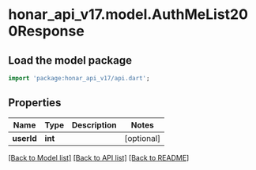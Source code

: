 # honar_api_v17.model.AuthMeList200Response

## Load the model package
```dart
import 'package:honar_api_v17/api.dart';
```

## Properties
Name | Type | Description | Notes
------------ | ------------- | ------------- | -------------
**userId** | **int** |  | [optional] 

[[Back to Model list]](../README.md#documentation-for-models) [[Back to API list]](../README.md#documentation-for-api-endpoints) [[Back to README]](../README.md)



